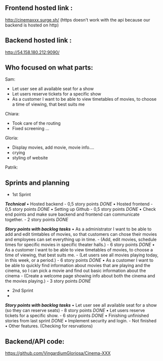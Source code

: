 ## Frontend hosted link : 
http://cinemaxxx.surge.sh/ (https doesn't work with the api because our backend is hosted on http)
 
 
## Backend hosted link : 
http://54.158.180.212:9090/


## Who focused on what parts:

Sam:
- Let user see all available seat for a show
- Let users reserve tickets for a specific show
- As a customer I want to be able to view timetables of movies, to choose a time of viewing, that best suits me

Chiara:
- Took care of the routing
- Fixed screening 
...

Gloria:
- Display movies, add movie, movie info....
- crying
- styling of website

Patrik:


## Sprints and planning

 - 1st Sprint

***Technical***
•    Hosted backend - 0,5 story points *DONE*
•    Hosted frontend - 0,5 story points *DONE*
•    Setting up Github - 0,5 story points *DONE*
•    Check end points and make sure backend and frontend can communicate together. - 2 story points *DONE*

***Story points with backlog tasks***
•    As a administrator I want to be able to add and edit timtables of movies, so that customers can chose their movies and employees can set everything up in time. - (Add, edit movies, schedule times for specific movies in specific theater halls.) - 6 story points *DONE*
•    As a customer I want to be able to view timetables of movies, to choose a time of viewing, that best suits me. - (Let users see all movies playing today, in this week, or a period.) - 6 story points *DONE*
•    As a customer I want to be able to quickly find information about movies that are playing and the cinema, so I can pick a movie and find out basic information about the cinema - (Create a welcome page showing info about both the cinema and the movies playing.) - 3 story points *DONE*

 - 2nd Sprint
 - 
***Story points with backlog tasks***
•    Let user see all available seat for a show (so they can reserve seats) - 8 story points *DONE*
•    Let users reserve tickets for a specific show. - 6 story points *DONE*
•    Finishing unfinished stories from last sprint *DONE*
•    Implement security and login. - Not finished
•    Other features. (Checking for resrvations)


## Backend/API code: 
https://github.com/VingardiumGloriosa/Cinema-XXX


